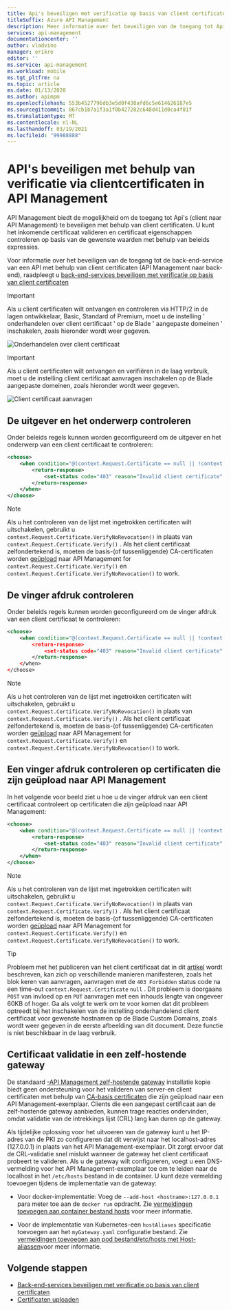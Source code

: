 ```yaml
---
title: Api's beveiligen met verificatie op basis van client certificaten in API Management
titleSuffix: Azure API Management
description: Meer informatie over het beveiligen van de toegang tot Api's met behulp van client certificaten. U kunt beleids expressies gebruiken om binnenkomende certificaten te valideren.
services: api-management
documentationcenter: ''
author: vladvino
manager: erikre
editor: ''
ms.service: api-management
ms.workload: mobile
ms.tgt_pltfrm: na
ms.topic: article
ms.date: 01/13/2020
ms.author: apimpm
ms.openlocfilehash: 553b4527796db3e5d0f430afd6c5e614626187e5
ms.sourcegitcommit: 867cb1b7a1f3a1f0b427282c648d411d0ca4f81f
ms.translationtype: MT
ms.contentlocale: nl-NL
ms.lasthandoff: 03/19/2021
ms.locfileid: "99988888"
---
```

# <a name="how-to-secure-apis-using-client-certificate-authentication-in-api-management"></a>API's beveiligen met behulp van verificatie via clientcertificaten in API Management

API Management biedt de mogelijkheid om de toegang tot Api's (client naar API Management) te beveiligen met behulp van client certificaten. U kunt het inkomende certificaat valideren en certificaat eigenschappen controleren op basis van de gewenste waarden met behulp van beleids expressies.

Voor informatie over het beveiligen van de toegang tot de back-end-service van een API met behulp van client certificaten (API Management naar back-end), raadpleegt u [back-end-services beveiligen met verificatie op basis van client certificaten](./api-management-howto-mutual-certificates.md)

> [!IMPORTANT]
> Als u client certificaten wilt ontvangen en controleren via HTTP/2 in de lagen ontwikkelaar, Basic, Standard of Premium, moet u de instelling ' onderhandelen over client certificaat ' op de Blade ' aangepaste domeinen ' inschakelen, zoals hieronder wordt weer gegeven.

![Onderhandelen over client certificaat](./media/api-management-howto-mutual-certificates-for-clients/negotiate-client-certificate.png)

> [!IMPORTANT]
> Als u client certificaten wilt ontvangen en verifiëren in de laag verbruik, moet u de instelling client certificaat aanvragen inschakelen op de Blade aangepaste domeinen, zoals hieronder wordt weer gegeven.

![Client certificaat aanvragen](./media/api-management-howto-mutual-certificates-for-clients/request-client-certificate.png)

## <a name="checking-the-issuer-and-subject"></a>De uitgever en het onderwerp controleren

Onder beleids regels kunnen worden geconfigureerd om de uitgever en het onderwerp van een client certificaat te controleren:

```xml
<choose>
    <when condition="@(context.Request.Certificate == null || !context.Request.Certificate.Verify() || context.Request.Certificate.Issuer != "trusted-issuer" || context.Request.Certificate.SubjectName.Name != "expected-subject-name")" >
        <return-response>
            <set-status code="403" reason="Invalid client certificate" />
        </return-response>
    </when>
</choose>
```

> [!NOTE]
> Als u het controleren van de lijst met ingetrokken certificaten wilt uitschakelen, gebruikt u `context.Request.Certificate.VerifyNoRevocation()` in plaats van `context.Request.Certificate.Verify()` .
> Als het client certificaat zelfondertekend is, moeten de basis-(of tussenliggende) CA-certificaten worden [geüpload](api-management-howto-ca-certificates.md) naar API Management for `context.Request.Certificate.Verify()` en `context.Request.Certificate.VerifyNoRevocation()` to work.

## <a name="checking-the-thumbprint"></a>De vinger afdruk controleren

Onder beleids regels kunnen worden geconfigureerd om de vinger afdruk van een client certificaat te controleren:

```xml
<choose>
    <when condition="@(context.Request.Certificate == null || !context.Request.Certificate.Verify() || context.Request.Certificate.Thumbprint != "DESIRED-THUMBPRINT-IN-UPPER-CASE")" >
        <return-response>
            <set-status code="403" reason="Invalid client certificate" />
        </return-response>
    </when>
</choose>
```

> [!NOTE]
> Als u het controleren van de lijst met ingetrokken certificaten wilt uitschakelen, gebruikt u `context.Request.Certificate.VerifyNoRevocation()` in plaats van `context.Request.Certificate.Verify()` .
> Als het client certificaat zelfondertekend is, moeten de basis-(of tussenliggende) CA-certificaten worden [geüpload](api-management-howto-ca-certificates.md) naar API Management for `context.Request.Certificate.Verify()` en `context.Request.Certificate.VerifyNoRevocation()` to work.

## <a name="checking-a-thumbprint-against-certificates-uploaded-to-api-management"></a>Een vinger afdruk controleren op certificaten die zijn geüpload naar API Management

In het volgende voor beeld ziet u hoe u de vinger afdruk van een client certificaat controleert op certificaten die zijn geüpload naar API Management:

```xml
<choose>
    <when condition="@(context.Request.Certificate == null || !context.Request.Certificate.Verify()  || !context.Deployment.Certificates.Any(c => c.Value.Thumbprint == context.Request.Certificate.Thumbprint))" >
        <return-response>
            <set-status code="403" reason="Invalid client certificate" />
        </return-response>
    </when>
</choose>

```

> [!NOTE]
> Als u het controleren van de lijst met ingetrokken certificaten wilt uitschakelen, gebruikt u `context.Request.Certificate.VerifyNoRevocation()` in plaats van `context.Request.Certificate.Verify()` .
> Als het client certificaat zelfondertekend is, moeten de basis-(of tussenliggende) CA-certificaten worden [geüpload](api-management-howto-ca-certificates.md) naar API Management for `context.Request.Certificate.Verify()` en `context.Request.Certificate.VerifyNoRevocation()` to work.

> [!TIP]
> Probleem met het publiceren van het client certificaat dat in dit [artikel](https://techcommunity.microsoft.com/t5/Networking-Blog/HTTPS-Client-Certificate-Request-freezes-when-the-Server-is/ba-p/339672) wordt beschreven, kan zich op verschillende manieren manifesteren, zoals het blok keren van aanvragen, aanvragen met de `403 Forbidden` status code na een time-out `context.Request.Certificate` `null` . Dit probleem is doorgaans `POST` van invloed op en `PUT` aanvragen met een inhouds lengte van ongeveer 60KB of hoger.
> Ga als volgt te werk om te voor komen dat dit probleem optreedt bij het inschakelen van de instelling onderhandelend client certificaat voor gewenste hostnamen op de Blade Custom Domains, zoals wordt weer gegeven in de eerste afbeelding van dit document. Deze functie is niet beschikbaar in de laag verbruik.

## <a name="certificate-validation-in-self-hosted-gateway"></a>Certificaat validatie in een zelf-hostende gateway

De standaard [-API Management zelf-hostende gateway](self-hosted-gateway-overview.md) installatie kopie biedt geen ondersteuning voor het valideren van server-en client certificaten met behulp van [CA-basis certificaten](api-management-howto-ca-certificates.md) die zijn geüpload naar een API Management-exemplaar. Clients die een aangepast certificaat aan de zelf-hostende gateway aanbieden, kunnen trage reacties ondervinden, omdat validatie van de intrekkings lijst (CRL) lang kan duren op de gateway. 

Als tijdelijke oplossing voor het uitvoeren van de gateway kunt u het IP-adres van de PKI zo configureren dat dit verwijst naar het localhost-adres (127.0.0.1) in plaats van het API Management-exemplaar. Dit zorgt ervoor dat de CRL-validatie snel mislukt wanneer de gateway het client certificaat probeert te valideren. Als u de gateway wilt configureren, voegt u een DNS-vermelding voor het API Management-exemplaar toe om te leiden naar de localhost in het `/etc/hosts` bestand in de container. U kunt deze vermelding toevoegen tijdens de implementatie van de gateway:
 
* Voor docker-implementatie: Voeg de `--add-host <hostname>:127.0.0.1` para meter toe aan de `docker run` opdracht. Zie [vermeldingen toevoegen aan container bestand hosts](https://docs.docker.com/engine/reference/commandline/run/#add-entries-to-container-hosts-file---add-host) voor meer informatie.
 
* Voor de implementatie van Kubernetes-een `hostAliases` specificatie toevoegen aan het `myGateway.yaml` configuratie bestand. Zie [vermeldingen toevoegen aan pod bestand/etc/hosts met Host-aliassen](https://kubernetes.io/docs/concepts/services-networking/add-entries-to-pod-etc-hosts-with-host-aliases/)voor meer informatie.




## <a name="next-steps"></a>Volgende stappen

-   [Back-end-services beveiligen met verificatie op basis van client certificaten](./api-management-howto-mutual-certificates.md)
-   [Certificaten uploaden](./api-management-howto-mutual-certificates.md)

